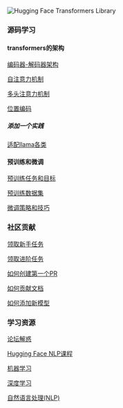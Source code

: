 ![Hugging Face Transformers Library](https://camo.githubusercontent.com/19694a747faa4c55cbdb1cab99086099c6cf961930712f87ab3469e9bf706a4f/68747470733a2f2f68756767696e67666163652e636f2f64617461736574732f68756767696e67666163652f646f63756d656e746174696f6e2d696d616765732f7261772f6d61696e2f7472616e73666f726d6572732d6c6f676f2d6c696768742e737667)

### 源码学习

#### transformers的架构

[编码器-解码器架构](tutorials/encoding_decoding.md)

[自注意力机制](tutorials/self_attention.md)

[多头注意力机制](tutorials/multi_head_attention.md)

[位置编码](tutorials/positional_encoding.md)

#####  添加一个实践

[适配llama各类](./tutorials/transformers_model_code.md)

#### 预训练和微调

[预训练任务和目标]()

[预训练数据集]()

[微调策略和技巧]()

### 社区贡献

[领取新手任务](https://github.com/huggingface/transformers/contribute)

[领取进阶任务](https://github.com/huggingface/transformers/labels/Good%20Second%20Issue)

[如何创建第一个PR](https://github.com/huggingface/transformers/labels/Good%20Second%20Issue)

[如何贡献文档](https://github.com/huggingface/transformers/tree/main/docs)

[如何添加新模型](https://huggingface.co/docs/transformers/v4.40.2/en/add_new_model)

### 学习资源

[论坛解惑](https://discuss.huggingface.co/)

[Hugging Face NLP课程](https://huggingface.co/learn/nlp-course/chapter0/1?fw=pt)

[机器学习](tutorials/machine_learning.md)

[深度学习](tutorials/deep_learning.md)

[自然语言处理(NLP)](tutorials/natural_language_processing.md)
